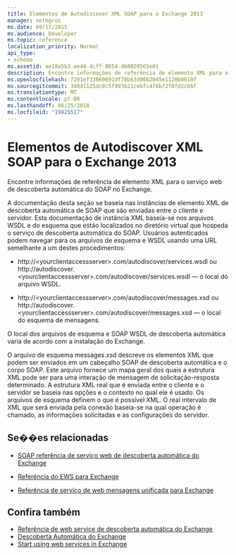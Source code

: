 ```yaml
---
title: Elementos de Autodiscover XML SOAP para o Exchange 2013
manager: sethgros
ms.date: 09/17/2015
ms.audience: Developer
ms.topic: reference
localization_priority: Normal
api_type:
- schema
ms.assetid: ae18a5b3-ae44-4cff-8654-db8028565e01
description: Encontre informações de referência de elemento XML para o serviço web de descoberta automática do SOAP no Exchange.
ms.openlocfilehash: 7201ef33060691df70b63d06b2045e1120b0610f
ms.sourcegitcommit: 34041125dc8c5f993b21cebfc4f8b72f0fd2cb6f
ms.translationtype: MT
ms.contentlocale: pt-BR
ms.lasthandoff: 06/25/2018
ms.locfileid: "19825517"
---
```

# <a name="soap-autodiscover-xml-elements-for-exchange-2013"></a>Elementos de Autodiscover XML SOAP para o Exchange 2013

Encontre informações de referência de elemento XML para o serviço web de descoberta automática do SOAP no Exchange.
  
A documentação desta seção se baseia nas instâncias de elemento XML de descoberta automática de SOAP que são enviadas entre o cliente e servidor. Esta documentação de instância XML baseia-se nos arquivos WSDL e do esquema que estão localizados no diretório virtual que hospeda o serviço de descoberta automática do SOAP. Usuários autenticados podem navegar para os arquivos de esquema e WSDL usando uma URL semelhante a um destes procedimentos:
  
- http://\<yourclientaccessserver\>.com/autodiscover/services.wsdl ou http://autodiscover.\<yourclientaccessserver\>.com/autodiscover/services.wsdl — o local do arquivo WSDL.
    
- http://\<yourclientaccessserver\>.com/autodiscover/messages.xsd ou http://autodiscover.\<yourclientaccessserver\>.com/autodiscover/messages.xsd — o local do esquema de mensagens.
    
O local dos arquivos de esquema e SOAP WSDL de descoberta automática varia de acordo com a instalação do Exchange.
  
O arquivo de esquema messages.xsd descreve os elementos XML que podem ser enviados em um cabeçalho SOAP de descoberta automática e o corpo SOAP. Este arquivo fornece um mapa geral dos quais a estrutura XML pode ser para uma interação de mensagem de solicitação-resposta determinado. A estrutura XML real que é enviada entre o cliente e o servidor se baseia nas opções e o contexto no qual ele é usado. Os arquivos de esquema definem o que é possível XML. O real intervalo de XML que será enviada pela conexão baseia-se na qual operação é chamado, as informações solicitadas e as configurações do servidor. 
  
## <a name="related-sections"></a>Se��es relacionadas
<a name="bk_RelatedSections"> </a>

- [SOAP referência de serviço web de descoberta automática do Exchange](soap-autodiscover-web-service-reference-for-exchange.md)
    
- [Referência do EWS para Exchange](ews-reference-for-exchange.md)
    
- [Referência de serviço de web mensagens unificada para Exchange](unified-messaging-web-service-reference-for-exchange.md)
    
## <a name="see-also"></a>Confira também

- [Referência de web service de descoberta automática do Exchange](autodiscover-web-service-reference-for-exchange.md)
- [Descoberta Automática do Exchange](../exchange-web-services/autodiscover-for-exchange.md)
- [Start using web services in Exchange](../exchange-web-services/start-using-web-services-in-exchange.md)
    

